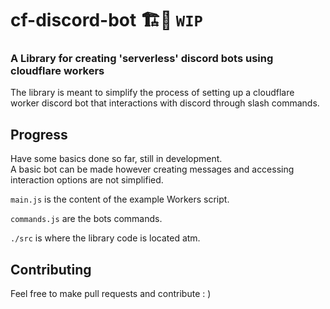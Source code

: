 # cf-discord-bot 🏗️👷 `WIP`

### A Library for creating 'serverless' discord bots using cloudflare workers

The library is meant to simplify the process of setting up a cloudflare worker discord bot that interactions with discord through slash commands.

## Progress

Have some basics done so far, still in development. <br>
A basic bot can be made however creating messages and accessing interaction options are not simplified.

`main.js` is the content of the example Workers script.

`commands.js` are the bots commands.

`./src` is where the library code is located atm.

## Contributing

Feel free to make pull requests and contribute : )
